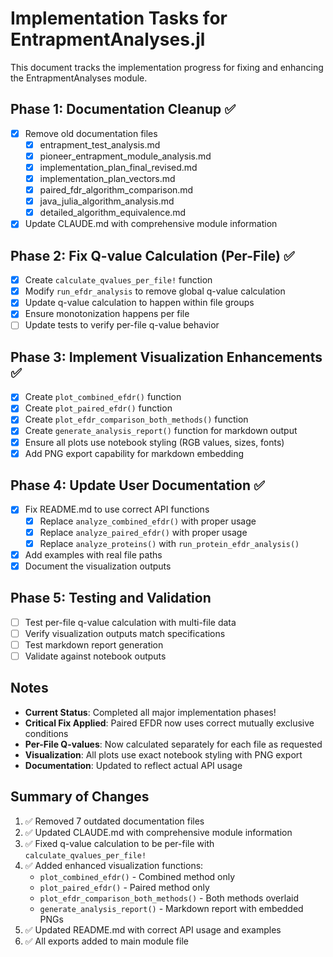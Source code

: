 # Implementation Tasks for EntrapmentAnalyses.jl

This document tracks the implementation progress for fixing and enhancing the EntrapmentAnalyses module.

## Phase 1: Documentation Cleanup ✅
- [x] Remove old documentation files
  - [x] entrapment_test_analysis.md
  - [x] pioneer_entrapment_module_analysis.md
  - [x] implementation_plan_final_revised.md
  - [x] implementation_plan_vectors.md
  - [x] paired_fdr_algorithm_comparison.md
  - [x] java_julia_algorithm_analysis.md
  - [x] detailed_algorithm_equivalence.md
- [x] Update CLAUDE.md with comprehensive module information

## Phase 2: Fix Q-value Calculation (Per-File) ✅
- [x] Create `calculate_qvalues_per_file!` function
- [x] Modify `run_efdr_analysis` to remove global q-value calculation
- [x] Update q-value calculation to happen within file groups
- [x] Ensure monotonization happens per file
- [ ] Update tests to verify per-file q-value behavior

## Phase 3: Implement Visualization Enhancements ✅
- [x] Create `plot_combined_efdr()` function
- [x] Create `plot_paired_efdr()` function  
- [x] Create `plot_efdr_comparison_both_methods()` function
- [x] Create `generate_analysis_report()` function for markdown output
- [x] Ensure all plots use notebook styling (RGB values, sizes, fonts)
- [x] Add PNG export capability for markdown embedding

## Phase 4: Update User Documentation ✅
- [x] Fix README.md to use correct API functions
  - [x] Replace `analyze_combined_efdr()` with proper usage
  - [x] Replace `analyze_paired_efdr()` with proper usage
  - [x] Replace `analyze_proteins()` with `run_protein_efdr_analysis()`
- [x] Add examples with real file paths
- [x] Document the visualization outputs

## Phase 5: Testing and Validation
- [ ] Test per-file q-value calculation with multi-file data
- [ ] Verify visualization outputs match specifications
- [ ] Test markdown report generation
- [ ] Validate against notebook outputs

## Notes
- **Current Status**: Completed all major implementation phases!
- **Critical Fix Applied**: Paired EFDR now uses correct mutually exclusive conditions
- **Per-File Q-values**: Now calculated separately for each file as requested
- **Visualization**: All plots use exact notebook styling with PNG export
- **Documentation**: Updated to reflect actual API usage

## Summary of Changes
1. ✅ Removed 7 outdated documentation files
2. ✅ Updated CLAUDE.md with comprehensive module information
3. ✅ Fixed q-value calculation to be per-file with `calculate_qvalues_per_file!`
4. ✅ Added enhanced visualization functions:
   - `plot_combined_efdr()` - Combined method only
   - `plot_paired_efdr()` - Paired method only
   - `plot_efdr_comparison_both_methods()` - Both methods overlaid
   - `generate_analysis_report()` - Markdown report with embedded PNGs
5. ✅ Updated README.md with correct API usage and examples
6. ✅ All exports added to main module file